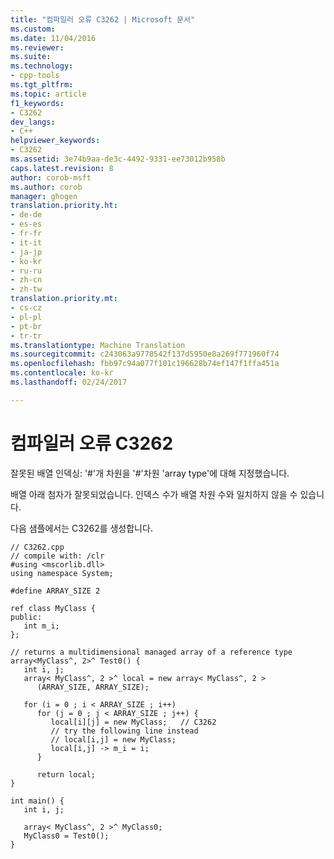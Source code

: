```yaml
---
title: "컴파일러 오류 C3262 | Microsoft 문서"
ms.custom: 
ms.date: 11/04/2016
ms.reviewer: 
ms.suite: 
ms.technology:
- cpp-tools
ms.tgt_pltfrm: 
ms.topic: article
f1_keywords:
- C3262
dev_langs:
- C++
helpviewer_keywords:
- C3262
ms.assetid: 3e74b9aa-de3c-4492-9331-ee73012b958b
caps.latest.revision: 8
author: corob-msft
ms.author: corob
manager: ghogen
translation.priority.ht:
- de-de
- es-es
- fr-fr
- it-it
- ja-jp
- ko-kr
- ru-ru
- zh-cn
- zh-tw
translation.priority.mt:
- cs-cz
- pl-pl
- pt-br
- tr-tr
ms.translationtype: Machine Translation
ms.sourcegitcommit: c243063a9770542f137d5950e8a269f771960f74
ms.openlocfilehash: fbb97c94a077f101c196628b74ef147f1ffa451a
ms.contentlocale: ko-kr
ms.lasthandoff: 02/24/2017

---
```

# <a name="compiler-error-c3262"></a>컴파일러 오류 C3262
잘못된 배열 인덱싱: '#'개 차원을 '#'차원 'array type'에 대해 지정했습니다.  
  
배열 아래 첨자가 잘못되었습니다. 인덱스 수가 배열 차원 수와 일치하지 않을 수 있습니다.  
  
다음 샘플에서는 C3262를 생성합니다.  
  
```  
// C3262.cpp  
// compile with: /clr  
#using <mscorlib.dll>  
using namespace System;  
  
#define ARRAY_SIZE 2  
  
ref class MyClass {  
public:  
   int m_i;  
};  
  
// returns a multidimensional managed array of a reference type  
array<MyClass^, 2>^ Test0() {  
   int i, j;  
   array< MyClass^, 2 >^ local = new array< MyClass^, 2 >  
      (ARRAY_SIZE, ARRAY_SIZE);  
  
   for (i = 0 ; i < ARRAY_SIZE ; i++)  
      for (j = 0 ; j < ARRAY_SIZE ; j++) {  
         local[i][j] = new MyClass;   // C3262  
         // try the following line instead  
         // local[i,j] = new MyClass;     
         local[i,j] -> m_i = i;  
      }  
  
      return local;  
}  
  
int main() {     
   int i, j;  
  
   array< MyClass^, 2 >^ MyClass0;  
   MyClass0 = Test0();  
}  
```  

